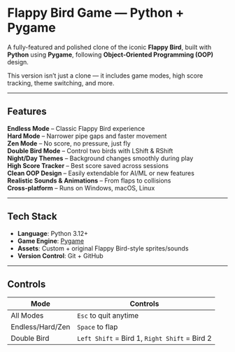#  Flappy Bird Game — Python + Pygame

A fully-featured and polished clone of the iconic **Flappy Bird**, built with **Python** using **Pygame**, following **Object-Oriented Programming (OOP)** design.

This version isn’t just a clone — it includes game modes, high score tracking, theme switching, and more.


---

##  Features

 **Endless Mode** – Classic Flappy Bird experience  
 **Hard Mode** – Narrower pipe gaps and faster movement  
 **Zen Mode** – No score, no pressure, just fly  
 **Double Bird Mode** – Control two birds with LShift & RShift  
 **Night/Day Themes** – Background changes smoothly during play  
 **High Score Tracker** – Best score saved across sessions  
 **Clean OOP Design** – Easily extendable for AI/ML or new features  
 **Realistic Sounds & Animations** – From flaps to collisions  
 **Cross-platform** – Runs on Windows, macOS, Linux

---

##  Tech Stack

- **Language**: Python 3.12+
- **Game Engine**: [Pygame](https://www.pygame.org/)
- **Assets**: Custom + original Flappy Bird-style sprites/sounds
- **Version Control**: Git + GitHub

---

##  Controls

| Mode            | Controls                     |
|-----------------|------------------------------|
| All Modes       | `Esc` to quit anytime        |
| Endless/Hard/Zen| `Space` to flap              |
| Double Bird     | `Left Shift` = Bird 1, `Right Shift` = Bird 2 |




